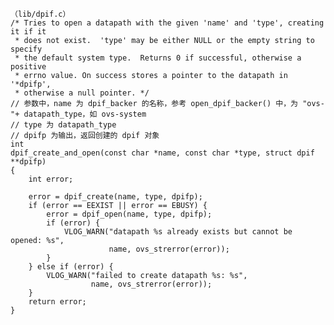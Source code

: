 
	（lib/dpif.c）
	/* Tries to open a datapath with the given 'name' and 'type', creating it if it
	 * does not exist.  'type' may be either NULL or the empty string to specify
	 * the default system type.  Returns 0 if successful, otherwise a positive
	 * errno value. On success stores a pointer to the datapath in '*dpifp',
	 * otherwise a null pointer. */
	// 参数中，name 为 dpif_backer 的名称，参考 open_dpif_backer() 中，为 "ovs-"+ datapath_type，如 ovs-system
	// type 为 datapath_type
	// dpifp 为输出，返回创建的 dpif 对象
	int
	dpif_create_and_open(const char *name, const char *type, struct dpif **dpifp)
	{
	    int error;
	
	    error = dpif_create(name, type, dpifp);
	    if (error == EEXIST || error == EBUSY) {
	        error = dpif_open(name, type, dpifp);
	        if (error) {
	            VLOG_WARN("datapath %s already exists but cannot be opened: %s",
	                      name, ovs_strerror(error));
	        }
	    } else if (error) {
	        VLOG_WARN("failed to create datapath %s: %s",
	                  name, ovs_strerror(error));
	    }
	    return error;
	}
